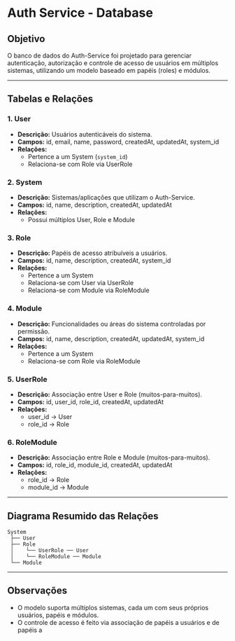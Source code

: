 # Auth Service - Database

## Objetivo

O banco de dados do Auth-Service foi projetado para gerenciar autenticação, autorização e controle de acesso de usuários em múltiplos sistemas, utilizando um modelo baseado em papéis (roles) e módulos.

---

## Tabelas e Relações

### 1. User

- **Descrição:** Usuários autenticáveis do sistema.
- **Campos:** id, email, name, password, createdAt, updatedAt, system_id
- **Relações:**
  - Pertence a um System (`system_id`)
  - Relaciona-se com Role via UserRole

### 2. System

- **Descrição:** Sistemas/aplicações que utilizam o Auth-Service.
- **Campos:** id, name, description, createdAt, updatedAt
- **Relações:**
  - Possui múltiplos User, Role e Module

### 3. Role

- **Descrição:** Papéis de acesso atribuíveis a usuários.
- **Campos:** id, name, description, createdAt, system_id
- **Relações:**
  - Pertence a um System
  - Relaciona-se com User via UserRole
  - Relaciona-se com Module via RoleModule

### 4. Module

- **Descrição:** Funcionalidades ou áreas do sistema controladas por permissão.
- **Campos:** id, name, description, createdAt, updatedAt, system_id
- **Relações:**
  - Pertence a um System
  - Relaciona-se com Role via RoleModule

### 5. UserRole

- **Descrição:** Associação entre User e Role (muitos-para-muitos).
- **Campos:** id, user_id, role_id, createdAt, updatedAt
- **Relações:**
  - user_id → User
  - role_id → Role

### 6. RoleModule

- **Descrição:** Associação entre Role e Module (muitos-para-muitos).
- **Campos:** id, role_id, module_id, createdAt, updatedAt
- **Relações:**
  - role_id → Role
  - module_id → Module

---

## Diagrama Resumido das Relações

```
System
 ├── User
 ├── Role
 │    └── UserRole ── User
 │    └── RoleModule ── Module
 └── Module
```

---

## Observações

- O modelo suporta múltiplos sistemas, cada um com seus próprios usuários, papéis e módulos.
- O controle de acesso é feito via associação de papéis a usuários e de papéis a
